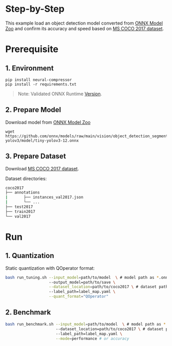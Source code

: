 Step-by-Step
============

This example load an object detection model converted from [ONNX Model Zoo](https://github.com/onnx/models) and confirm its accuracy and speed based on [MS COCO 2017 dataset](https://cocodataset.org/#download).

# Prerequisite

## 1. Environment

```shell
pip install neural-compressor
pip install -r requirements.txt
```
> Note: Validated ONNX Runtime [Version](/docs/source/installation_guide.md#validated-software-environment).

## 2. Prepare Model

Download model from [ONNX Model Zoo](https://github.com/onnx/models)

```shell
wget https://github.com/onnx/models/raw/main/vision/object_detection_segmentation/tiny-yolov3/model/tiny-yolov3-12.onnx
```

## 3. Prepare Dataset

Download [MS COCO 2017 dataset](https://cocodataset.org/#download).

Dataset directories:

```bash
coco2017
├── annotations
|       ├── instances_val2017.json
|       └── ...
├── test2017
├── train2017
└── val2017
```

# Run

## 1. Quantization

Static quantization with QOperator format:

```bash
bash run_tuning.sh --input_model=path/to/model  \ # model path as *.onnx
                   --output_model=path/to/save \
                   --dataset_location=path/to/coco2017 \ # dataset path containing 'val2017' and 'annotations' folders
                   --label_path=label_map.yaml \
                   --quant_format="QOperator"
```

## 2. Benchmark

```bash
bash run_benchmark.sh --input_model=path/to/model  \ # model path as *.onnx
                      --dataset_location=path/to/coco2017 \ # dataset path containing 'val2017' and 'annotations' folders
                      --label_path=label_map.yaml \
                      --mode=performance # or accuracy
```

